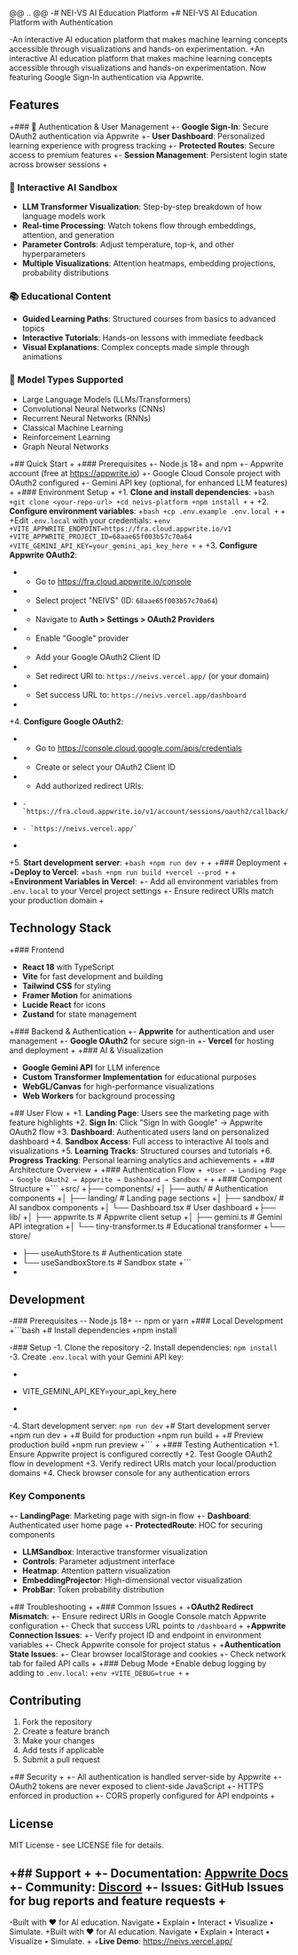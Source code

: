 @@ .. @@
-# NEI-VS AI Education Platform
+# NEI-VS AI Education Platform with Authentication
 
-An interactive AI education platform that makes machine learning concepts accessible through visualizations and hands-on experimentation.
+An interactive AI education platform that makes machine learning concepts accessible through visualizations and hands-on experimentation. Now featuring Google Sign-In authentication via Appwrite.
 
 ## Features
 
+### 🔐 Authentication & User Management
+- **Google Sign-In**: Secure OAuth2 authentication via Appwrite
+- **User Dashboard**: Personalized learning experience with progress tracking
+- **Protected Routes**: Secure access to premium features
+- **Session Management**: Persistent login state across browser sessions
+
 ### 🧠 Interactive AI Sandbox
 - **LLM Transformer Visualization**: Step-by-step breakdown of how language models work
 - **Real-time Processing**: Watch tokens flow through embeddings, attention, and generation
 - **Parameter Controls**: Adjust temperature, top-k, and other hyperparameters
 - **Multiple Visualizations**: Attention heatmaps, embedding projections, probability distributions
 
 ### 📚 Educational Content
 - **Guided Learning Paths**: Structured courses from basics to advanced topics
 - **Interactive Tutorials**: Hands-on lessons with immediate feedback
 - **Visual Explanations**: Complex concepts made simple through animations
 
 ### 🎯 Model Types Supported
 - Large Language Models (LLMs/Transformers)
 - Convolutional Neural Networks (CNNs)
 - Recurrent Neural Networks (RNNs)
 - Classical Machine Learning
 - Reinforcement Learning
 - Graph Neural Networks
 
+## Quick Start
+
+### Prerequisites
+- Node.js 18+ and npm
+- Appwrite account (free at https://appwrite.io)
+- Google Cloud Console project with OAuth2 configured
+- Gemini API key (optional, for enhanced LLM features)
+
+### Environment Setup
+
+1. **Clone and install dependencies**:
+```bash
+git clone <your-repo-url>
+cd neivs-platform
+npm install
+```
+
+2. **Configure environment variables**:
+```bash
+cp .env.example .env.local
+```
+
+Edit `.env.local` with your credentials:
+```env
+VITE_APPWRITE_ENDPOINT=https://fra.cloud.appwrite.io/v1
+VITE_APPWRITE_PROJECT_ID=68aae65f003b57c70a64
+VITE_GEMINI_API_KEY=your_gemini_api_key_here
+```
+
+3. **Configure Appwrite OAuth2**:
+   - Go to https://fra.cloud.appwrite.io/console
+   - Select project "NEIVS" (ID: `68aae65f003b57c70a64`)
+   - Navigate to **Auth > Settings > OAuth2 Providers**
+   - Enable "Google" provider
+   - Add your Google OAuth2 Client ID
+   - Set redirect URI to: `https://neivs.vercel.app/` (or your domain)
+   - Set success URL to: `https://neivs.vercel.app/dashboard`
+
+4. **Configure Google OAuth2**:
+   - Go to https://console.cloud.google.com/apis/credentials
+   - Create or select your OAuth2 Client ID
+   - Add authorized redirect URIs:
+     - `https://fra.cloud.appwrite.io/v1/account/sessions/oauth2/callback/google/68aae65f003b57c70a64`
+     - `https://neivs.vercel.app/`
+
+5. **Start development server**:
+```bash
+npm run dev
+```
+
+### Deployment
+
+**Deploy to Vercel**:
+```bash
+npm run build
+vercel --prod
+```
+
+**Environment Variables in Vercel**:
+- Add all environment variables from `.env.local` to your Vercel project settings
+- Ensure redirect URIs match your production domain
+
 ## Technology Stack
 
+### Frontend
 - **React 18** with TypeScript
 - **Vite** for fast development and building
 - **Tailwind CSS** for styling
 - **Framer Motion** for animations
 - **Lucide React** for icons
 - **Zustand** for state management
 
+### Backend & Authentication
+- **Appwrite** for authentication and user management
+- **Google OAuth2** for secure sign-in
+- **Vercel** for hosting and deployment
+
+### AI & Visualization
 - **Google Gemini API** for LLM inference
 - **Custom Transformer Implementation** for educational purposes
 - **WebGL/Canvas** for high-performance visualizations
 - **Web Workers** for background processing
 
+## User Flow
+
+1. **Landing Page**: Users see the marketing page with feature highlights
+2. **Sign In**: Click "Sign In with Google" → Appwrite OAuth2 flow
+3. **Dashboard**: Authenticated users land on personalized dashboard
+4. **Sandbox Access**: Full access to interactive AI tools and visualizations
+5. **Learning Tracks**: Structured courses and tutorials
+6. **Progress Tracking**: Personal learning analytics and achievements
+
+## Architecture Overview
+
+### Authentication Flow
+```
+User → Landing Page → Google OAuth2 → Appwrite → Dashboard → Sandbox
+```
+
+### Component Structure
+```
+src/
+├── components/
+│   ├── auth/           # Authentication components
+│   ├── landing/        # Landing page sections
+│   ├── sandbox/        # AI sandbox components
+│   └── Dashboard.tsx   # User dashboard
+├── lib/
+│   ├── appwrite.ts     # Appwrite client setup
+│   ├── gemini.ts       # Gemini API integration
+│   └── tiny-transformer.ts # Educational transformer
+└── store/
+    ├── useAuthStore.ts # Authentication state
+    └── useSandboxStore.ts # Sandbox state
+```
+
 ## Development
 
-### Prerequisites
-- Node.js 18+
-- npm or yarn
+### Local Development
+```bash
+# Install dependencies
+npm install
 
-### Setup
-1. Clone the repository
-2. Install dependencies: `npm install`
-3. Create `.env.local` with your Gemini API key:
-   ```
-   VITE_GEMINI_API_KEY=your_api_key_here
-   ```
-4. Start development server: `npm run dev`
+# Start development server
+npm run dev
+
+# Build for production
+npm run build
+
+# Preview production build
+npm run preview
+```
+
+### Testing Authentication
+1. Ensure Appwrite project is configured correctly
+2. Test Google OAuth2 flow in development
+3. Verify redirect URIs match your local/production domains
+4. Check browser console for any authentication errors
 
 ### Key Components
 
+- **LandingPage**: Marketing page with sign-in flow
+- **Dashboard**: Authenticated user home page
+- **ProtectedRoute**: HOC for securing components
 - **LLMSandbox**: Interactive transformer visualization
 - **Controls**: Parameter adjustment interface
 - **Heatmap**: Attention pattern visualization
 - **EmbeddingProjector**: High-dimensional vector visualization
 - **ProbBar**: Token probability distribution
 
+## Troubleshooting
+
+### Common Issues
+
+**OAuth2 Redirect Mismatch**:
+- Ensure redirect URIs in Google Console match Appwrite configuration
+- Check that success URL points to `/dashboard`
+
+**Appwrite Connection Issues**:
+- Verify project ID and endpoint in environment variables
+- Check Appwrite console for project status
+
+**Authentication State Issues**:
+- Clear browser localStorage and cookies
+- Check network tab for failed API calls
+
+### Debug Mode
+Enable debug logging by adding to `.env.local`:
+```env
+VITE_DEBUG=true
+```
+
 ## Contributing
 
 1. Fork the repository
 2. Create a feature branch
 3. Make your changes
 4. Add tests if applicable
 5. Submit a pull request
 
+## Security
+
+- All authentication is handled server-side by Appwrite
+- OAuth2 tokens are never exposed to client-side JavaScript
+- HTTPS enforced in production
+- CORS properly configured for API endpoints
+
 ## License
 
 MIT License - see LICENSE file for details.
 
+## Support
+
+- **Documentation**: [Appwrite Docs](https://appwrite.io/docs)
+- **Community**: [Discord](https://discord.gg/appwrite)
+- **Issues**: GitHub Issues for bug reports and feature requests
+
 ---
 
-Built with ❤️ for AI education. Navigate • Explain • Interact • Visualize • Simulate.
+Built with ❤️ for AI education. Navigate • Explain • Interact • Visualize • Simulate.
+
+**Live Demo**: https://neivs.vercel.app/